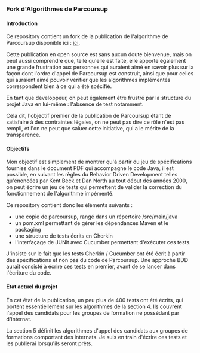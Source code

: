 ### Fork d'Algorithmes de Parcoursup

#### Introduction

Ce repository contient un fork de la publication de l'algorithme de Parcoursup disponible ici : [ici](https://framagit.org/parcoursup). 

Cette publication en open source est sans aucun doute bienvenue, mais on peut aussi comprendre que, telle qu'elle est faite, elle apporte également une grande frustration aux personnes qui auraient aimé en savoir plus sur la façon dont l'ordre d'appel de Parcoursup est construit, ainsi que pour celles qui auraient aimé pouvoir vérifier que les algorithmes implémentés correspondent bien à ce qui a été spécifié. 

En tant que développeur, on peut également être frustré par la structure du projet Java en lui-même : l'absence de test notamment.  

Cela dit, l'objectif premier de la publication de Parcoursup étant de satisfaire à des contraintes légales, on ne peut pas dire ce rôle n'est pas rempli, et l'on ne peut que saluer cette initiative, qui a le mérite de la transparence. 

#### Objectifs

Mon objectif est simplement de montrer qu'à partir du jeu de spécifications fournies dans le document PDF qui accompagne le code Java, il est possible, en suivant les règles du Behavior Driven Development telles qu'énoncées par Kent Beck et Dan North au tout début des années 2000, on peut écrire un jeu de tests qui permettent de valider la correction du fonctionnement de l'algorithme impémenté. 

Ce repository contient donc les éléments suivants : 
- une copie de parcoursup, rangé dans un répertoire /src/main/java
- un pom.xml permettant de gérer les dépendances Maven et le packaging
- une structure de tests écrits en Gherkin
- l'interfaçage de JUNit avec Cucumber permettant d'exécuter ces tests. 

J'insiste sur le fait que les tests Gherkin / Cucumber ont été écrit à partir des spécifications et non pas du code de Parcoursup. Une approche BDD aurait consisté à écrire ces tests en premier, avant de se lancer dans l'écriture du code. 

#### Etat actuel du projet

En cet état de la publication, un peu plus de 400 tests ont été écrits, qui portent essentiellement sur les algorithmes de la section 4. Ils couvrent l'appel des candidats pour les groupes de formation ne possédant par d'internat.

La section 5 définit les algorithmes d'appel des candidats aux groupes de formations comportant des internats. Je suis en train d'écrire ces tests et les publierai lorsqu'ils seront prêts.  